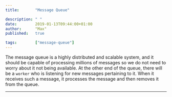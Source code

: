 ```yaml
---
title:       "Message Queue"

description: " "
date:        2019-01-13T09:44:00+01:00
author:      "Max"
published:   true

tags:        ["message-queue"]
---
```


The message queue is a highly distributed and scalable system, and it should be capable of processing millions of messages so we do not need to worry about it not being available. At the other end of the queue, there will be a `worker` who is listening for new messages pertaining to it. When it receives such a message, it processes the message and then removes it from the queue.

---
